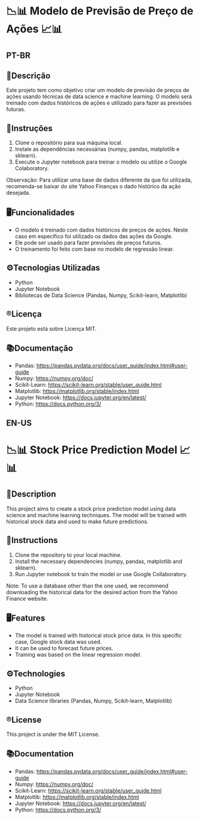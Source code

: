 # 📉📊 Modelo de Previsão de Preço de Ações 📈📊

## **PT-BR**
## 📄Descrição
Este projeto tem como objetivo criar um modelo de previsão de preços de ações usando técnicas de data science e machine learning. O modelo será treinado com dados históricos de ações e utilizado para fazer as previsões futuras.

## 📖Instruções
1. Clone o repositório para sua máquina local.
2. Instale as dependências necessárias (numpy, pandas, matplotlib e sklearn).
3. Execute o Jupyter notebook para treinar o modelo ou utilize o Google Colaboratory.

Observação: Para utilizar uma base de dados diferente da que foi utilizada, recomenda-se baixar do site Yahoo Finanças o dado histórico da ação desejada.

## 🖥️Funcionalidades
- O modelo é treinado com dados históricos de preços de ações. Neste caso em específico foi utilizado os dados das ações da Google.
- Ele pode ser usado para fazer previsões de preços futuros.
- O treinamento foi feito com base no modelo de regressão linear.

## ⚙️Tecnologias Utilizadas
- Python
- Jupyter Notebook
- Bibliotecas de Data Science (Pandas, Numpy, Scikit-learn, Matplotlib)

## ®️Licença
Este projeto está sobre Licença MIT.

## 📚Documentação
- Pandas: https://pandas.pydata.org/docs/user_guide/index.html#user-guide
- Numpy: https://numpy.org/doc/
- Scikit-Learn: https://scikit-learn.org/stable/user_guide.html
- Matplotlib: https://matplotlib.org/stable/index.html
- Jupyter Notebook: https://docs.jupyter.org/en/latest/
- Python: https://docs.python.org/3/

## **EN-US**
# 📉📊 Stock Price Prediction Model 📈📊

## 📄Description
This project aims to create a stock price prediction model using data science and machine learning techniques. The model will be trained with historical stock data and used to make future predictions.

## 📖Instructions
1. Clone the repository to your local machine.
2. Install the necessary dependencies (numpy, pandas, matplotlib and sklearn).
3. Run Jupyter notebook to train the model or use Google Collaboratory.

Note: To use a database other than the one used, we recommend downloading the historical data for the desired action from the Yahoo Finance website.

## 🖥️Features
- The model is trained with historical stock price data. In this specific case, Google stock data was used.
- It can be used to forecast future prices.
- Training was based on the linear regression model.

## ⚙️Technologies
- Python
- Jupyter Notebook
- Data Science libraries (Pandas, Numpy, Scikit-learn, Matplotlib)

## ®️License
This project is under the MIT License.

## 📚Documentation
- Pandas: https://pandas.pydata.org/docs/user_guide/index.html#user-guide
- Numpy: https://numpy.org/doc/
- Scikit-Learn: https://scikit-learn.org/stable/user_guide.html
- Matplotlib: https://matplotlib.org/stable/index.html
- Jupyter Notebook: https://docs.jupyter.org/en/latest/
- Python: https://docs.python.org/3/
